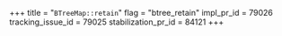 +++
title = "`BTreeMap::retain`"
flag = "btree_retain"
impl_pr_id = 79026
tracking_issue_id = 79025
stabilization_pr_id = 84121
+++
